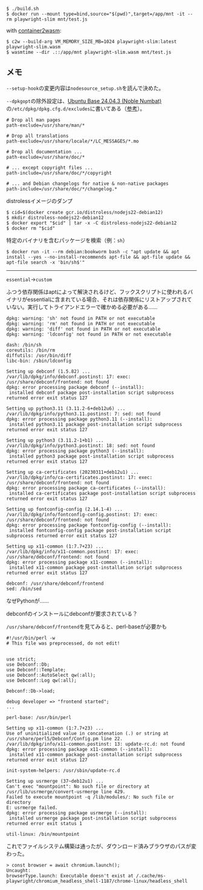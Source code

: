 ```
$ ./build.sh
$ docker run --mount type=bind,source="$(pwd)",target=/app/mnt -it --rm playwright-slim mnt/test.js
```

with [container2wasm](https://github.com/container2wasm/container2wasm):

```
$ c2w --build-arg VM_MEMORY_SIZE_MB=1024 playwright-slim:latest playwright-slim.wasm
$ wasmtime --dir .::/app/mnt playwright-slim.wasm mnt/test.js
```

## メモ

`--setup-hook`の変更内容は`nodesource_setup.sh`を読んで決めた。

`--dpkgopt`の除外設定は、[Ubuntu Base 24.04.3 (Noble Numbat)](https://cdimage.ubuntu.com/ubuntu-base/releases/24.04/release/)の`/etc/dpkg/dpkg.cfg.d/excludes`に書いてある（[参考](https://gihyo.jp/admin/serial/01/ubuntu-recipe/0594)）。

```
# Drop all man pages
path-exclude=/usr/share/man/*

# Drop all translations
path-exclude=/usr/share/locale/*/LC_MESSAGES/*.mo

# Drop all documentation ...
path-exclude=/usr/share/doc/*

# ... except copyright files ...
path-include=/usr/share/doc/*/copyright

# ... and Debian changelogs for native & non-native packages
path-include=/usr/share/doc/*/changelog.*
```

distrolessイメージのダンプ

```
$ cid=$(docker create gcr.io/distroless/nodejs22-debian12)
$ mkdir distroless-nodejs22-debian12
$ docker export "$cid" | tar -x -C distroless-nodejs22-debian12
$ docker rm "$cid"
```

特定のバイナリを含むパッケージを検索（例：`sh`）

```
$ docker run -it --rm debian:bookworm bash -c "apt update && apt install --yes --no-install-recommends apt-file && apt-file update && apt-file search -x 'bin/sh$'"
```

---

`essential`→`custom`

ふつう依存関係はaptによって解決されるけど、フックスクリプトに使われるバイナリがessentialに含まれている場合、それは依存関係にリストアップされていない。実行してトライアンドエラーで確かめる必要がある……

```
dpkg: warning: 'sh' not found in PATH or not executable
dpkg: warning: 'rm' not found in PATH or not executable
dpkg: warning: 'diff' not found in PATH or not executable
dpkg: warning: 'ldconfig' not found in PATH or not executable

dash: /bin/sh
coreutils: /bin/rm
diffutils: /usr/bin/diff
libc-bin: /sbin/ldconfig
```

```
Setting up debconf (1.5.82) ...
/var/lib/dpkg/info/debconf.postinst: 17: exec: /usr/share/debconf/frontend: not found
dpkg: error processing package debconf (--install):
 installed debconf package post-installation script subprocess returned error exit status 127

Setting up python3.11 (3.11.2-6+deb12u6) ...
/var/lib/dpkg/info/python3.11.postinst: 7: sed: not found
dpkg: error processing package python3.11 (--install):
 installed python3.11 package post-installation script subprocess returned error exit status 127

Setting up python3 (3.11.2-1+b1) ...
/var/lib/dpkg/info/python3.postinst: 18: sed: not found
dpkg: error processing package python3 (--install):
 installed python3 package post-installation script subprocess returned error exit status 127

Setting up ca-certificates (20230311+deb12u1) ...
/var/lib/dpkg/info/ca-certificates.postinst: 17: exec: /usr/share/debconf/frontend: not found
dpkg: error processing package ca-certificates (--install):
 installed ca-certificates package post-installation script subprocess returned error exit status 127

Setting up fontconfig-config (2.14.1-4) ...
/var/lib/dpkg/info/fontconfig-config.postinst: 17: exec: /usr/share/debconf/frontend: not found
dpkg: error processing package fontconfig-config (--install):
 installed fontconfig-config package post-installation script subprocess returned error exit status 127

Setting up x11-common (1:7.7+23) ...
/var/lib/dpkg/info/x11-common.postinst: 17: exec: /usr/share/debconf/frontend: not found
dpkg: error processing package x11-common (--install):
 installed x11-common package post-installation script subprocess returned error exit status 127

debconf: /usr/share/debconf/frontend
sed: /bin/sed
```

なぜPythonが……

debconfのインストールにdebconfが要求されている？

`/usr/share/debconf/frontend`を見てみると、perl-baseが必要かも

```
#!/usr/bin/perl -w
# This file was preprocessed, do not edit!


use strict;
use Debconf::Db;
use Debconf::Template;
use Debconf::AutoSelect qw(:all);
use Debconf::Log qw(:all);

Debconf::Db->load;

debug developer => "frontend started";
...

perl-base: /usr/bin/perl
```

```
Setting up x11-common (1:7.7+23) ...
Use of uninitialized value in concatenation (.) or string at /usr/share/perl5/Debconf/Config.pm line 22.
/var/lib/dpkg/info/x11-common.postinst: 13: update-rc.d: not found
dpkg: error processing package x11-common (--install):
 installed x11-common package post-installation script subprocess returned error exit status 127

init-system-helpers: /usr/sbin/update-rc.d
```

```
Setting up usrmerge (37~deb12u1) ...
Can't exec "mountpoint": No such file or directory at /usr/lib/usrmerge/convert-usrmerge line 429.
Failed to execute mountpoint -q /lib/modules/: No such file or directory
E: usrmerge failed.
dpkg: error processing package usrmerge (--install):
 installed usrmerge package post-installation script subprocess returned error exit status 1

util-linux: /bin/mountpoint
```

これでファイルシステム構築は通ったが、ダウンロード済みブラウザのパスが変わった。

```
> const browser = await chromium.launch();
Uncaught:
browserType.launch: Executable doesn't exist at /.cache/ms-playwright/chromium_headless_shell-1187/chrome-linux/headless_shell
```